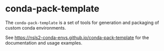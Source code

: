 # conda-pack-template

The `conda-pack-template` is a set of tools for generation and packaging of custom conda environments.

See https://nsls2-conda-envs.github.io/conda-pack-template for the documentation and usage examples.
